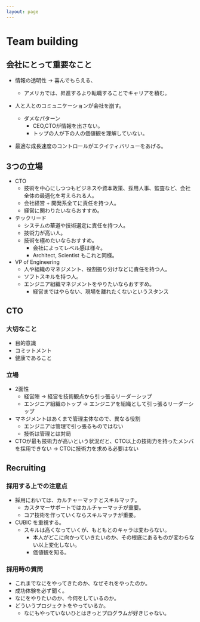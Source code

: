 ```yaml
---
layout: page
---
```


# Team building

## 会社にとって重要なこと

* 情報の透明性 -> 喜んでもらえる、
    * アメリカでは、昇進するより転職することでキャリアを積む。

* 人と人とのコミュニケーションが会社を崩す。
    * ダメなパターン
        * CEO,CTOが情報を出さない。
        * トップの人が下の人の価値観を理解していない。

* 最適な成長速度のコントロールがエクイティバリューをあげる。

## 3つの立場

* CTO
    * 技術を中心にしつつもビジネスや資本政策、採用人事、監査など、会社全体の最適化を考えられる人。
    * 会社経営 + 開発系全てに責任を持つ人。
    * 経営に関わりたいならおすすめ。
* テックリード
    * システムの華道や技術選定に責任を持つ人。
    * 技術力が高い人。
    * 技術を極めたいならおすすめ。
        * 会社によってレベル感は様々。
        * Architect, Scientist もこれと同様。
* VP of Engineering
    * 人や組織のマネジメント、役割振り分けなどに責任を持つ人。
    * ソフトスキルを持つ人。
    * エンジニア組織マネジメントをやりたいならおすすめ。
        * 経営まではやらない、現場を離れたくないというスタンス

## CTO

### 大切なこと

* 目的意識
* コミットメント
* 健康であること

### 立場

* 2面性
    * 経営陣 -> 経営を技術観点から引っ張るリーダーシップ
    * エンジニア組織のトップ -> エンジニアを組織として引っ張るリーダーシップ
* マネジメントはあくまで管理主体なので、異なる役割
    * エンジニアは管理で引っ張るものではない
    * 技術は管理とは対局
* CTOが最も技術力が高いという状況だと、CTO以上の技術力を持ったメンバを採用できない -> CTOに技術力を求める必要はない

## Recruiting

### 採用する上での注意点

* 採用においては、カルチャーマッチとスキルマッチ。
    * カスタマーサポートではカルチャーマッチが重要。
    * コア技術を作っていくならスキルマッチが重要。
* CUBIC を重視する。
    * スキルは高くなっていくが、もともとのキャラは変わらない。
        * 本人がどこに向かっていきたいのか、その根底にあるものが変わらない以上変化しない。
        * 価値観を知る。

### 採用時の質問

* これまでなにをやってきたのか、なぜそれをやったのか。
* 成功体験を必ず聞く。
* なにをやりたいのか、今何をしているのか。
* どういうプロジェクトをやっているか。
    * なにもやっていないひとはきっとプログラムが好きじゃない。

